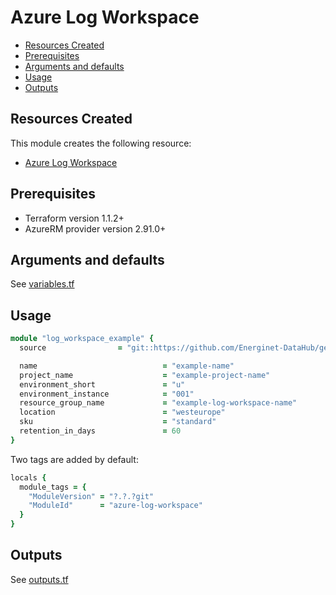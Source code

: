 # Azure Log Workspace

- [Resources Created](#resources-created)
- [Prerequisites](#prerequisites)
- [Arguments and defaults](#arguments-and-defaults)
- [Usage](#usage)
- [Outputs](#outputs)

## Resources Created

This module creates the following resource:

- [Azure Log Workspace](https://registry.terraform.io/providers/hashicorp/azurerm/latest/docs/resources/key_vault)


## Prerequisites

- Terraform version 1.1.2+
- AzureRM provider version 2.91.0+

## Arguments and defaults

See [variables.tf](./variables.tf)




## Usage

```ruby
module "log_workspace_example" {
  source                = "git::https://github.com/Energinet-DataHub/geh-terraform-modules.git//azure/log-workspace?ref=feature/log-workspace"

  name                            = "example-name"
  project_name                    = "example-project-name"
  environment_short               = "u"
  environment_instance            = "001"
  resource_group_name             = "example-log-workspace-name"
  location                        = "westeurope"
  sku                             = "standard"
  retention_in_days               = 60
}
```

Two tags are added by default:

```ruby
locals {
  module_tags = {
    "ModuleVersion" = "?.?.?git"
    "ModuleId"      = "azure-log-workspace"
  }
}
```

## Outputs

See [outputs.tf](./outputs.tf)
